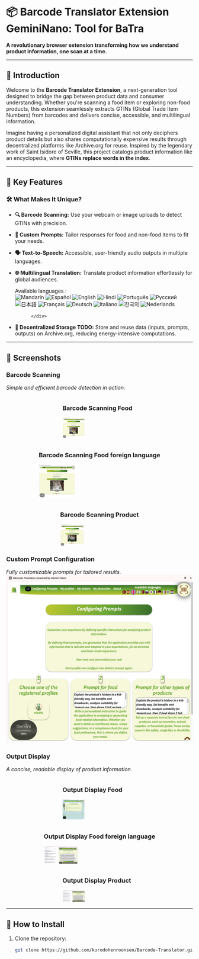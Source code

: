 # 📦 Barcode Translator Extension GeminiNano: Tool for BaTra  
**A revolutionary browser extension transforming how we understand product information, one scan at a time.**  

---

## 🌟 Introduction  

Welcome to the **Barcode Translator Extension**, a next-generation tool designed to bridge the gap between product data and consumer understanding. Whether you're scanning a food item or exploring non-food products, this extension seamlessly extracts GTINs (Global Trade Item Numbers) from barcodes and delivers concise, accessible, and multilingual information.  

Imagine having a personalized digital assistant that not only deciphers product details but also shares computationally expensive results through decentralized platforms like Archive.org for reuse. Inspired by the legendary work of Saint Isidore of Seville, this project catalogs product information like an encyclopedia, where **GTINs replace words in the index**.  

---

## 🎯 Key Features  

### 🛠 **What Makes It Unique?**
- **🔍 Barcode Scanning:** Use your webcam or image uploads to detect GTINs with precision.  
- **📝 Custom Prompts:** Tailor responses for food and non-food items to fit your needs.  
- **🗣️ Text-to-Speech:** Accessible, user-friendly audio outputs in multiple languages.  
- **🌐 Multilingual Translation:** Translate product information effortlessly for global audiences.  
          <div id="languages">
              Available languages : <br>
              <img class="languageFlag" src="/languages/zh-CNP.svg" id="zh-CNP" alt="Mandarin" style="width:20px">
              <img class="languageFlag" src="/languages/es-ES.svg" id="es-ES" alt="Español" style="width:20px">
              <img class="languageFlag" src="/languages/en-US.svg" id="en-US" alt="English" style="width:20px">
              <img class="languageFlag" src="/languages/hi-IN.svg" id="hi-IN" alt="Hindi" style="width:20px">
              <img class="languageFlag" src="/languages/pt-BR.svg" id="pt-BR" alt="Português" style="width:20px">
              <img class="languageFlag" src="/languages/ru-RU.svg" id="ru-RU" alt="Русский" style="width:20px">
              <img class="languageFlag" src="/languages/ja-JP.svg" id="ja-JP" alt="日本語" style="width:20px">
              <img class="languageFlag" src="/languages/fr-FR.svg" id="fr-FR" alt="Français" style="width:20px">
              <img class="languageFlag" src="/languages/de-DE.svg" id="de-DE" alt="Deutsch" style="width:20px">
              <img class="languageFlag" src="/languages/it-IT.svg" id="it-IT" alt="Italiano" style="width:20px">
              <img class="languageFlag" src="/languages/ko-KR.svg" id="ko-KR" alt="한국의" style="width:20px">
              <img class="languageFlag" src="/languages/nl-NL.svg" id="nl-NL" alt="Nederlands" style="width:20px">

            </div>
- **📂 Decentralized Storage TODO:** Store and reuse data (inputs, prompts, outputs) on Archive.org, reducing energy-intensive computations.  

---

## 📸 Screenshots  

### Barcode Scanning  
_Simple and efficient barcode detection in action._  
<div style="display: flex; justify-content: center; gap: 10px; flex-wrap: wrap;">
    <div>
        <h3>Barcode Scanning Food</h3>
        <img src="screenshots/scan_food.png" alt="Barcode Scanning Food Screenshot" style="width: 30%; max-width: 200px;">
    </div>
    <div>
        <h3>Barcode Scanning Food foreign language</h3>
        <img src="screenshots/scan_food_japanese.png" alt="Barcode Scanning Food foreign language Screenshot" style="width: 30%; max-width: 200px;">
    </div>
    <div>
        <h3>Barcode Scanning Product</h3>
        <img src="screenshots/scan_product.png" alt="Barcode Scanning Product Screenshot" style="width: 30%; max-width: 200px;">
    </div>
    
</div>

### Custom Prompt Configuration  
_Fully customizable prompts for tailored results._  
![Custom Prompt Screenshot](screenshots/prompt_config.png) 

### Output Display  
_A concise, readable display of product information._  

<div style="display: flex; justify-content: center; gap: 10px; flex-wrap: wrap;">
    <div>
        <h3>Output Display Food</h3>
        <img src="screenshots/result_food.png" alt="Output Display Food Screenshot" style="width: 30%; max-width: 200px;">
   </div>
    <div>
        <h3>Output Display Food foreign language</h3>
     <img src="screenshots/result_unknown_food_japanese.png" alt="Output Display Food foreign language Screenshot" style="width: 30%; max-width: 200px;">
    </div>
   <div>
        <h3>Output Display Product</h3>
        <img src="screenshots/result_unknown_product.png" alt="Output Display Product Screenshot" style="width: 30%; max-width: 200px;">
    </div>
    
</div>


---

## 🚀 How to Install  

1. Clone the repository:  
   ```bash
   git clone https://github.com/kurodohenroonsen/Barcode-Translator.git
